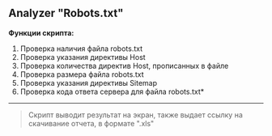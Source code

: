 ## Analyzer "Robots.txt"

**Функции скрипта:**
 1. Проверка наличия файла robots.txt
 2. Проверка указания директивы Host
 3. Проверка количества директив Host, прописанных в файле
 4. Проверка размера файла robots.txt
 5. Проверка указания директивы Sitemap
 6. Проверка кода ответа сервера для файла robots.txt*

___

>Скрипт выводит результат на экран, также выдает ссылку на скачивание отчета, в формате ".xls"